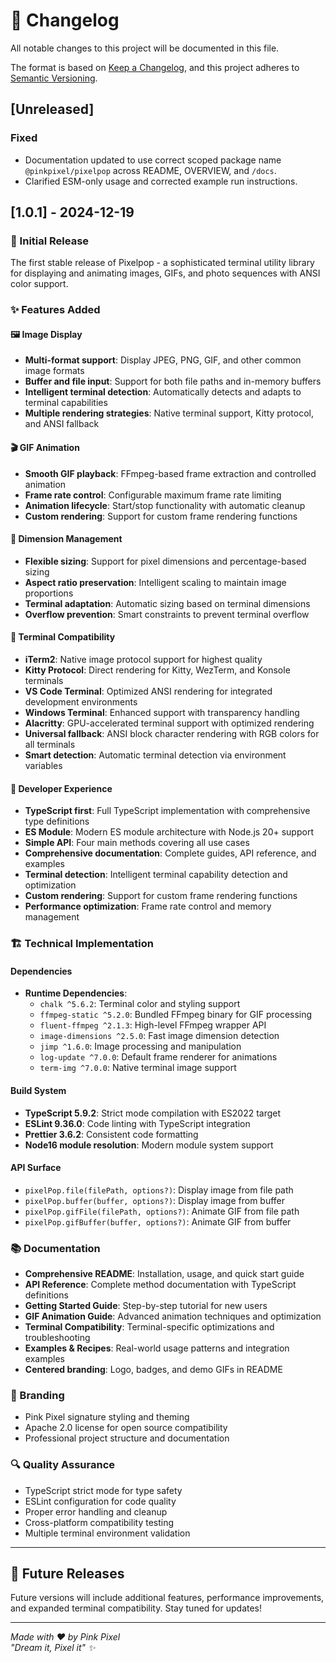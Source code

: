 # 📝 Changelog

All notable changes to this project will be documented in this file.

The format is based on [Keep a Changelog](https://keepachangelog.com/en/1.0.1/),
and this project adheres to [Semantic Versioning](https://semver.org/spec/v2.0.0.html).

## [Unreleased]

### Fixed
- Documentation updated to use correct scoped package name `@pinkpixel/pixelpop` across README, OVERVIEW, and `/docs`.
- Clarified ESM-only usage and corrected example run instructions.

## [1.0.1] - 2024-12-19

### 🎉 Initial Release

The first stable release of Pixelpop - a sophisticated terminal utility library for displaying and animating images, GIFs, and photo sequences with ANSI color support.

### ✨ Features Added

#### 🖼️ Image Display
- **Multi-format support**: Display JPEG, PNG, GIF, and other common image formats
- **Buffer and file input**: Support for both file paths and in-memory buffers
- **Intelligent terminal detection**: Automatically detects and adapts to terminal capabilities
- **Multiple rendering strategies**: Native terminal support, Kitty protocol, and ANSI fallback

#### 🎬 GIF Animation
- **Smooth GIF playback**: FFmpeg-based frame extraction and controlled animation
- **Frame rate control**: Configurable maximum frame rate limiting
- **Animation lifecycle**: Start/stop functionality with automatic cleanup
- **Custom rendering**: Support for custom frame rendering functions

#### 📐 Dimension Management
- **Flexible sizing**: Support for pixel dimensions and percentage-based sizing
- **Aspect ratio preservation**: Intelligent scaling to maintain image proportions
- **Terminal adaptation**: Automatic sizing based on terminal dimensions
- **Overflow prevention**: Smart constraints to prevent terminal overflow

#### 🎯 Terminal Compatibility
- **iTerm2**: Native image protocol support for highest quality
- **Kitty Protocol**: Direct rendering for Kitty, WezTerm, and Konsole terminals
- **VS Code Terminal**: Optimized ANSI rendering for integrated development environments
- **Windows Terminal**: Enhanced support with transparency handling
- **Alacritty**: GPU-accelerated terminal support with optimized rendering
- **Universal fallback**: ANSI block character rendering with RGB colors for all terminals
- **Smart detection**: Automatic terminal detection via environment variables

#### 🔧 Developer Experience
- **TypeScript first**: Full TypeScript implementation with comprehensive type definitions
- **ES Module**: Modern ES module architecture with Node.js 20+ support
- **Simple API**: Four main methods covering all use cases
- **Comprehensive documentation**: Complete guides, API reference, and examples
- **Terminal detection**: Intelligent terminal capability detection and optimization
- **Custom rendering**: Support for custom frame rendering functions
- **Performance optimization**: Frame rate control and memory management

### 🏗️ Technical Implementation

#### Dependencies
- **Runtime Dependencies**:
  - `chalk ^5.6.2`: Terminal color and styling support
  - `ffmpeg-static ^5.2.0`: Bundled FFmpeg binary for GIF processing
  - `fluent-ffmpeg ^2.1.3`: High-level FFmpeg wrapper API
  - `image-dimensions ^2.5.0`: Fast image dimension detection
  - `jimp ^1.6.0`: Image processing and manipulation
  - `log-update ^7.0.0`: Default frame renderer for animations
  - `term-img ^7.0.0`: Native terminal image support

#### Build System
- **TypeScript 5.9.2**: Strict mode compilation with ES2022 target
- **ESLint 9.36.0**: Code linting with TypeScript integration
- **Prettier 3.6.2**: Consistent code formatting
- **Node16 module resolution**: Modern module system support

#### API Surface
- `pixelPop.file(filePath, options?)`: Display image from file path
- `pixelPop.buffer(buffer, options?)`: Display image from buffer
- `pixelPop.gifFile(filePath, options?)`: Animate GIF from file path
- `pixelPop.gifBuffer(buffer, options?)`: Animate GIF from buffer

### 📚 Documentation
- **Comprehensive README**: Installation, usage, and quick start guide
- **API Reference**: Complete method documentation with TypeScript definitions
- **Getting Started Guide**: Step-by-step tutorial for new users
- **GIF Animation Guide**: Advanced animation techniques and optimization
- **Terminal Compatibility**: Terminal-specific optimizations and troubleshooting
- **Examples & Recipes**: Real-world usage patterns and integration examples
- **Centered branding**: Logo, badges, and demo GIFs in README

### 🎨 Branding
- Pink Pixel signature styling and theming
- Apache 2.0 license for open source compatibility
- Professional project structure and documentation

### 🔍 Quality Assurance
- TypeScript strict mode for type safety
- ESLint configuration for code quality
- Proper error handling and cleanup
- Cross-platform compatibility testing
- Multiple terminal environment validation

---

## 🚀 Future Releases

Future versions will include additional features, performance improvements, and expanded terminal compatibility. Stay tuned for updates!

---

*Made with ❤️ by Pink Pixel*  
*"Dream it, Pixel it" ✨*
